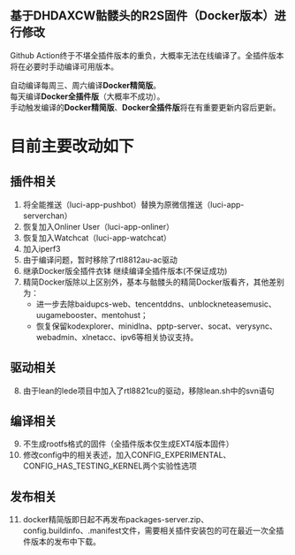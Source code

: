 ## 基于DHDAXCW骷髅头的R2S固件（Docker版本）进行修改

Github Action终于不堪全插件版本的重负，大概率无法在线编译了。全插件版本将在必要时手动编译可用版本。

自动编译每周三、周六编译**Docker精简版**。<br>
每天编译**Docker全插件版**（大概率不成功）。<br>
手动触发编译的**Docker精简版**、**Docker全插件版**将在有重要更新内容后更新。

# 目前主要改动如下

## 插件相关

1. 将全能推送（luci-app-pushbot）替换为原微信推送（luci-app-serverchan）
2. 恢复加入Onliner User（luci-app-onliner）
3. 恢复加入Watchcat（luci-app-watchcat）
4. 加入iperf3
5. 由于编译问题，暂时移除了rtl8812au-ac驱动
6. 继承Docker版全插件衣钵 继续编译全插件版本(不保证成功)
7. 精简Docker版除以上区别外，基本与骷髅头的精简Docker版看齐，其他差别为：
    + 进一步去除baidupcs-web、tencentddns、unblockneteasemusic、uugamebooster、mentohust；
    + 恢复保留kodexplorer、minidlna、pptp-server、socat、verysync、webadmin、xlnetacc、ipv6等相关协议支持。

## 驱动相关

8. 由于lean的lede项目中加入了rtl8821cu的驱动，移除lean.sh中的svn语句

## 编译相关

9. 不生成rootfs格式的固件（全插件版本仅生成EXT4版本固件）
10. 修改config中的相关表述，加入CONFIG_EXPERIMENTAL、CONFIG_HAS_TESTING_KERNEL两个实验性选项

## 发布相关
11. docker精简版即日起不再发布packages-server.zip、config.buildinfo、.manifest文件，需要相关插件安装包的可在最近一次全插件版本的发布中下载。
